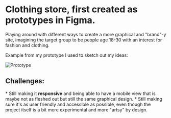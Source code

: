 <b><h1>Clothing store, first created as prototypes in Figma.</h1></b>

Playing around with different ways to create a more graphical and "brand"-y site, imagining the target group to be people age 18-30 with an interest for fashion and clothing. 

Example from my prototype I used to sketch out my ideas: 

![Prototype](https://github.com/user-attachments/assets/5803b4cb-a97d-4a87-a19e-fe2c975afeb3)

<h2>Challenges:</h2>
* Still making it <b>responsive</b> and being able to have a mobile view that is maybe not as fleshed out but still the same graphical design.
* Still making sure it's as user friendly and accessible as possible, even though the project itself is a bit more experimental and more "artsy" by design. 
